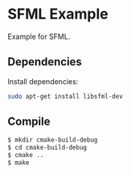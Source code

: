 # SFML Example

Example for SFML.

## Dependencies

Install dependencies:

```bash
sudo apt-get install libsfml-dev
```

## Compile

``` bash
$ mkdir cmake-build-debug
$ cd cmake-build-debug
$ cmake ..
$ make
```

